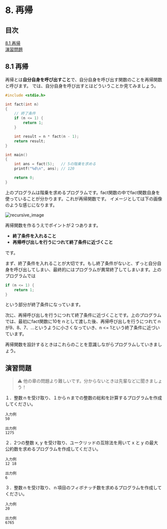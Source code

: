 # 8. 再帰
## 目次
[8.1 再帰](#81-再帰)  
[演習問題](#演習問題)  

## 8.1 再帰
再帰とは**自分自身を呼び出すこと**で、自分自身を呼び出す関数のことを再帰関数と呼びます。
では、自分自身を呼び出すとはどういうことか見てみましょう。

```c
#include <stdio.h>

int fact(int n)
{
    // 終了条件
    if (n <= 1) {
        return 1;
    }

    int result = n * fact(n - 1);
    return result;
}

int main()
{
    int ans = fact(5);   // 5の階乗を求める
    printf("%d\n", ans); // 120

    return 0;
}
```

上のプログラムは階乗を求めるプログラムです。fact関数の中でfact関数自身を使っていることが分かります。これが再帰関数です。
イメージとしては下の画像のような感じになります。

![recursive_image](https://user-images.githubusercontent.com/66293670/112598011-4ff6c680-8e51-11eb-8f9a-cd99039051a2.jpg)

再帰関数を作るうえでポイントが２つあります。
- **終了条件を入れること**
- **再帰呼び出しを行うにつれて終了条件に近づくこと**

です。

まず、終了条件を入れることが大切です。もし終了条件がないと、ずっと自分自身を呼び出してしまい、最終的にはプログラムが異常終了してしまいます。上のプログラムでは

```c
if (n <= 1) {
    return 1;
}
```

という部分が終了条件になっています。

次に、再帰呼び出しを行うにつれて終了条件に近づくことです。上のプログラムでは、最初にfact関数に10をｎとして渡した後、再帰呼び出しを行うにつれてｎが9、8、7、...というように小さくなっていき、n <= 1という終了条件に近づいています。

再帰関数を設計するときはこれらのことを意識しながらプログラムしていきましょう。

## 演習問題
> :warning: 他の章の問題より難しいです。分からないときは先輩などに聞きましょう！

１．整数ｎを受け取り、１からｎまでの整数の総和を計算するプログラムを作成してください。
```
入力例
50

出力例
1275
```

２．2つの整数 x, y を受け取り、ユークリッドの互除法を用いて x と y の最大公約数を求めるプログラムを作成してください。
```
入力例
12 18

出力例
6
```

３．整数ｎを受け取り、ｎ項目のフィボナッチ数を求めるプログラムを作成してください。

```
入力例
20

出力例
6765
```

